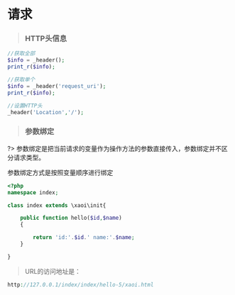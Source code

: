 # 请求

> ### HTTP头信息
```php
//获取全部
$info = _header();
print_r($info);

//获取单个
$info = _header('request_uri');
print_r($info);

//设置HTTP头
_header('Location','/');

```

> ### 参数绑定

?> 参数绑定是把当前请求的变量作为操作方法的参数直接传入，参数绑定并不区分请求类型。

参数绑定方式是按照变量顺序进行绑定
```php
<?php
namespace index;

class index extends \xaoi\init{

    public function hello($id,$name)
    {

        return 'id:'.$id.' name:'.$name;
    }

}

```

> URL的访问地址是：
```php
http://127.0.0.1/index/index/hello-5/xaoi.html
```

